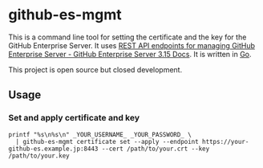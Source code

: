github-es-mgmt
==============

This is a command line tool for setting the certificate and the key for the GitHub Enterprise Server.
It uses [REST API endpoints for managing GitHub Enterprise Server - GitHub Enterprise Server 3.15 Docs](https://docs.github.com/en/enterprise-server@3.15/rest/enterprise-admin/manage-ghes?apiVersion=2022-11-28).
It is written in [Go](https://go.dev/).

This project is open source but closed development.

## Usage

### Set and apply certificate and key

```
printf "%s\n%s\n" _YOUR_USERNAME_ _YOUR_PASSWORD_ \
  | github-es-mgmt certificate set --apply --endpoint https://your-github-es.example.jp:8443 --cert /path/to/your.crt --key /path/to/your.key
```
